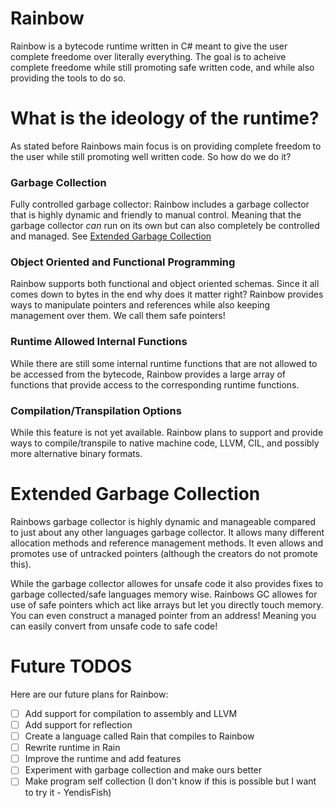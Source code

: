 # Rainbow

Rainbow is a bytecode runtime written in C# meant to give
the user complete freedome over literally everything. The
goal is to acheive complete freedome while still promoting
safe written code, and while also providing the tools to
do so.  

# What is the ideology of the runtime?

As stated before Rainbows main focus is on providing complete
freedom to the user while still promoting well written code. So
how do we do it?

### Garbage Collection
Fully controlled garbage collector: Rainbow includes a garbage
collector that is highly dynamic and friendly to manual control.
Meaning that the garbage collector *can* run on its own but can
also completely be controlled and managed. See [Extended Garbage Collection](#extended-garbage-collection)

### Object Oriented and Functional Programming
Rainbow supports both functional and object oriented
schemas. Since it all comes down to bytes in the end why does it matter
right? Rainbow provides ways to manipulate pointers and
references while also keeping management over them. We call
them safe pointers!

### Runtime Allowed Internal Functions
While there are still some internal runtime functions
that are not allowed to be accessed from the bytecode,
Rainbow provides a large array of functions that provide
access to the corresponding runtime functions.

### Compilation/Transpilation Options
While this feature is not yet available. Rainbow plans to
support and provide ways to compile/transpile to native machine
code, LLVM, CIL, and possibly more alternative binary formats.

# Extended Garbage Collection

Rainbows garbage collector is highly dynamic and manageable compared
to just about any other languages garbage collector. It allows many
different allocation methods and reference management methods. It even
allows and promotes use of untracked pointers (although the creators do
not promote this).

While the garbage collector allowes for unsafe code it also provides fixes
to garbage collected/safe languages memory wise. Rainbows GC allowes for use
of safe pointers which act like arrays but let you directly touch memory. You
can even construct a managed pointer from an address! Meaning you can easily
convert from unsafe code to safe code!

# Future TODOS

Here are our future plans for Rainbow:

- [ ] Add support for compilation to assembly and LLVM
- [ ] Add support for reflection
- [ ] Create a language called Rain that compiles to Rainbow
- [ ] Rewrite runtime in Rain
- [ ] Improve the runtime and add features
- [ ] Experiment with garbage collection and make ours better
- [ ] Make program self collection (I don't know if this is possible but I want to try it - YendisFish)